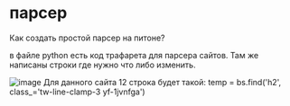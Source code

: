 # парсер

Как создать простой парсер на питоне?

в файле python есть код трафарета для парсера сайтов. Там же написаны строки где нужно что либо изменить.



![image](https://github.com/user-attachments/assets/082c8516-f16e-45bf-9853-3d620ab5512e)
Для данного сайта 12 строка будет такой:
temp = bs.find('h2', class_='tw-line-clamp-3 yf-1jvnfga')
